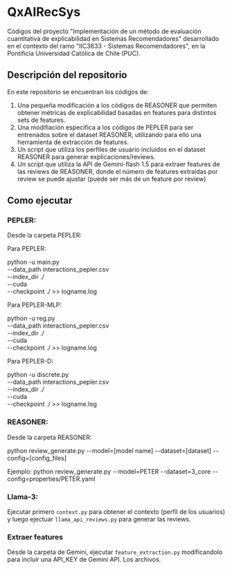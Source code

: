 # QxAIRecSys
Códigos del proyecto "Implementación de un método de evaluación cuantitativa de explicabilidad en Sistemas Recomendadores" desarrollado en el contexto del ramo "IIC3633 - Sistemas Recomendadores", en la Pontificia Universidad Católica de Chile (PUC).

## Descripción del repositorio

En este repositorio se encuentran los códigos de:

1. Una pequeña modificación a los códigos de REASONER que permiten obtener métricas de explicabilidad basadas en features para distintos sets de features.
2. Una modifiación específica a los códigos de PEPLER para ser entrenados sobre el dataset REASONER, utilizando para ello una herramienta de extracción de features.
3. Un script que utiliza los perfiles de usuario incluidos en el dataset REASONER para generar explicaciones/reviews.
4. Un script que utiliza la API de Gemini-flash 1.5 para extraer features de las reviews de REASONER, donde el número de features extraídas por review se puede ajustar (puede ser más de un feature por review)

## Como ejecutar

### PEPLER:

Desde la carpeta PEPLER:

Para PEPLER:

python -u main.py \
--data_path interactions_pepler.csv\
--index_dir ./ \
--cuda \
--checkpoint ./ >> logname.log

Para PEPLER-MLP:

python -u reg.py \
--data_path interactions_pepler.csv\
--index_dir ./ \
--cuda \
--checkpoint ./ >> logname.log

Para PEPLER-D:

python -u discrete.py \
--data_path interactions_pepler.csv\
--index_dir ./ \
--cuda \
--checkpoint ./ >> logname.log

### REASONER:

Desde la carpeta REASONER:

python review_generate.py --model=[model name] --dataset=[dataset] --config=[config_files]


Ejemplo: 
python review_generate.py --model=PETER --dataset=3_core --config=properties/PETER.yaml

### Llama-3:

Ejecutar primero `context.py` para obtener el contexto (perfil de los usuarios) y luego ejectuar `llama_api_reviews.py` para generar las reviews.
### Extraer features

Desde la carpeta de Gemini, ejecutar `feature_extraction.py` modificandolo para incluir una API_KEY de Gemini API. Los archivos.




